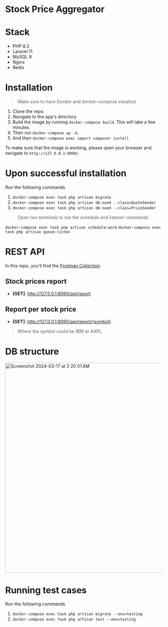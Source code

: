 # Stock Price Aggregator

# Stack

- PHP 8.2
- Laravel 11
- MySQL 8
- Nginx
- Redis

# Installation

> Make sure to have Docker and docker-compose installed.

1. Clone the repo.
2. Navigate to the app's directory
3. Build the image by running `docker-compose build`. This will take a few minutes.
4. Then run `docker-compose up -d`.
5. And then `docker-compose exec import composer install`

To make sure that the image is working, please open your browser and navigate to `http://127.0.0.1:8090/`.

# Upon successful installation

Run the following commands

1. `docker-compose exec task php artisan migrate`
2. `docker-compose exec task php artisan db:seed --class=QuoteSeeder`
3. `docker-compose exec task php artisan db:seed --class=PriceSeeder`

> Open two terminals to run the schedule and listener commands

`docker-compose exec task php artisan schedule:work`
`docker-compose exec task php artisan queue:listen`

# REST API

In this repo, you'll find the [Postman Collection](https://github.com/a-wagdy/task/blob/main/postman_collection.json)

## Stock prices report

- **[GET]**: http://127.0.0.1:8090/api/report

## Report per stock price

- **[GET]**: http://127.0.0.1:8090/api/report/{symbol}
> Where the symbol could be IBM or AAPL.

# DB structure

<img width="669" alt="Screenshot 2024-03-17 at 3 20 01 AM" src="https://github.com/a-wagdy/task/assets/64163189/99382300-06d1-4433-97c7-d6a2b5d3609d">

# Running test cases

Run the following commands

1. `docker-compose exec task php artisan migrate --env=testing`
2. `docker-compose exec task php artisan test --env=testing`  


